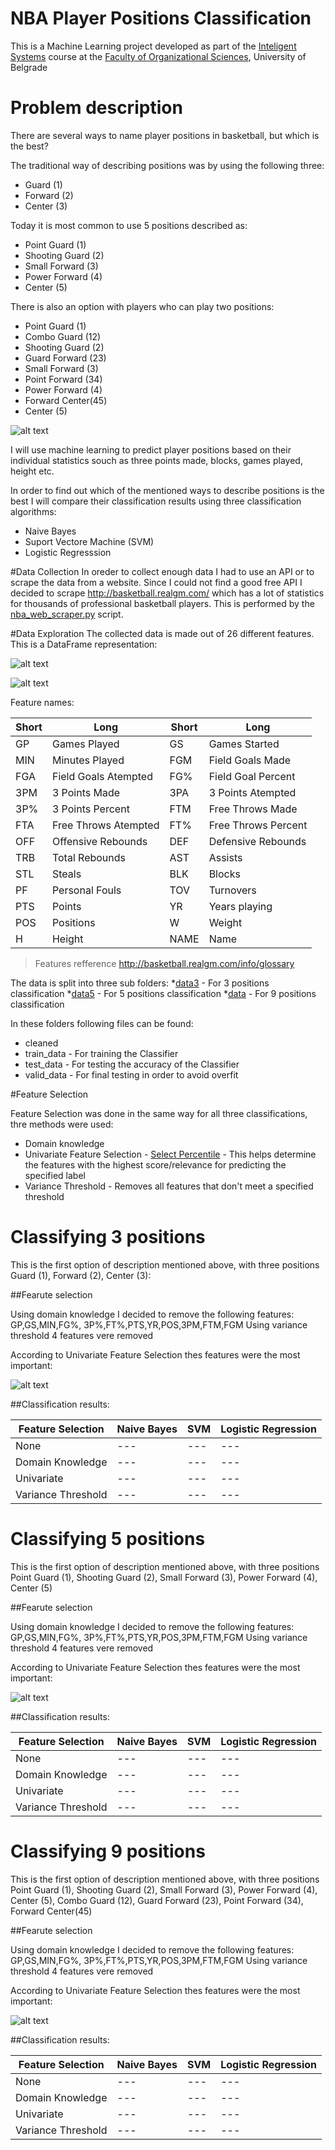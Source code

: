 # NBA Player Positions Classification
This is a Machine Learning project developed as part of the
[Inteligent Systems](http://ai.fon.bg.ac.rs/osnovne/inteligentni-sistemi/) 
course at the [Faculty of Organizational Sciences](http://www.fon.bg.ac.rs/eng/), University of Belgrade

# Problem description
There are several ways to name player positions in basketball, but which is the best?

The traditional way of describing positions was by using the following three:
* Guard (1)
* Forward (2)
* Center (3)

Today it is most common to use 5 positions described as:
* Point Guard (1)
* Shooting Guard (2)
* Small Forward (3)
* Power Forward (4)
* Center (5)

There is also an option with players who can play two positions:
* Point Guard (1)
* Combo Guard (12)
* Shooting Guard (2)
* Guard Forward (23)
* Small Forward (3)
* Point Forward (34)
* Power Forward (4)
* Forward Center(45)
* Center (5)

![alt text](http://snag.gy/GUMzV.jpg)

I will use machine learning to predict player positions based on their individual statistics souch as three 
points made, blocks, games played, height etc.

In order to find out which of the mentioned ways to describe positions is the best I will compare their classification results using
three classification algorithms: 
* Naive Bayes
* Suport Vectore Machine (SVM)
* Logistic Regresssion

#Data Collection 
In oreder to collect enough data I had to use an API or to scrape the data from a website. Since I could not find a good free API 
I decided to scrape http://basketball.realgm.com/ which has a lot of statistics for thousands of professional basketball players. 
This is performed by the [nba_web_scraper.py](https://github.com/sVujke/nba-player-positions/blob/master/nba_web_scraper.py) script.

#Data Exploration 
The collected data is made out of 26 different features. This is a DataFrame representation:

![alt text](http://snag.gy/k5iSf.jpg)

![alt text](http://snag.gy/atRSE.jpg)

Feature names:

Short | Long | Short | Long
--- | --- | --- | ---
GP| Games Played | GS | Games Started
MIN| Minutes Played | FGM | Field Goals Made
FGA| Field Goals Atempted | FG% | Field Goal Percent 
3PM| 3 Points Made | 3PA | 3 Points Atempted
3P%| 3 Points Percent | FTM | Free Throws Made 
FTA| Free Throws Atempted | FT% | Free Throws Percent
OFF| Offensive Rebounds | DEF | Defensive Rebounds
TRB| Total Rebounds | AST | Assists
STL| Steals | BLK | Blocks
PF| Personal Fouls | TOV | Turnovers
PTS| Points | YR | Years playing
POS| Positions | W | Weight
H| Height | NAME | Name

> Features refference http://basketball.realgm.com/info/glossary

The data is split into three sub folders:
*[data3](https://github.com/sVujke/nba-player-positions/tree/master/data3) - For 3 positions classification
*[data5](https://github.com/sVujke/nba-player-positions/tree/master/data5) - For 5 positions classification
*[data](https://github.com/sVujke/nba-player-positions/tree/master/data) - For 9 positions classification

In these folders following files can be found:
* cleaned
* train_data - For training the Classifier
* test_data - For testing the accuracy of the Classifier
* valid_data - For final testing in order to avoid overfit

#Feature Selection 

Feature Selection was done in the same way for all three classifications, thre methods were used:
* Domain knowledge
* Univariate Feature Selection - [Select Percentile](http://scikit-learn.org/stable/modules/generated/sklearn.feature_selection.SelectPercentile.html#sklearn.feature_selection.SelectPercentile) - This helps determine the features with the highest score/relevance for predicting the specified label
* Variance Threshold - Removes all features that don't meet a specified threshold

# Classifying 3 positions 

This is the first option of description mentioned above, with three positions Guard (1), Forward (2), Center (3):

##Fearute selection 

Using domain knowledge I decided to remove the following features:  GP,GS,MIN,FG%,
      3P%,FT%,PTS,YR,POS,3PM,FTM,FGM
Using variance threshold 4 features vere removed

According to Univariate Feature Selection thes features were the most important:

![alt text](http://snag.gy/b9OI4.jpg)

##Classification results:

Feature Selection | Naive Bayes | SVM | Logistic Regression
--- | --- | --- | ---
None | --- | --- | ---
Domain Knowledge | --- | --- | ---
Univariate | --- | --- | ---
Variance Threshold | --- | --- | ---

# Classifying 5 positions 

This is the first option of description mentioned above, with three positions Point Guard (1), 
Shooting Guard (2), Small Forward (3), Power Forward (4), Center (5)

##Fearute selection 

Using domain knowledge I decided to remove the following features:  GP,GS,MIN,FG%,
      3P%,FT%,PTS,YR,POS,3PM,FTM,FGM
Using variance threshold 4 features vere removed

According to Univariate Feature Selection thes features were the most important:

![alt text](http://snag.gy/Ileu6.jpg)

##Classification results:

Feature Selection | Naive Bayes | SVM | Logistic Regression
--- | --- | --- | ---
None | --- | --- | ---
Domain Knowledge | --- | --- | ---
Univariate | --- | --- | ---
Variance Threshold | --- | --- | ---

# Classifying 9 positions 

This is the first option of description mentioned above, with three positions Point Guard (1), 
Shooting Guard (2), Small Forward (3), Power Forward (4), Center (5), Combo Guard (12), Guard Forward (23), Point Forward (34), Forward Center(45)

##Fearute selection 

Using domain knowledge I decided to remove the following features:  GP,GS,MIN,FG%,
      3P%,FT%,PTS,YR,POS,3PM,FTM,FGM
Using variance threshold 4 features vere removed

According to Univariate Feature Selection thes features were the most important:

![alt text](http://snag.gy/u9t2m.jpg)

##Classification results:

Feature Selection | Naive Bayes | SVM | Logistic Regression
--- | --- | --- | ---
None | --- | --- | ---
Domain Knowledge | --- | --- | ---
Univariate | --- | --- | ---
Variance Threshold | --- | --- | ---
